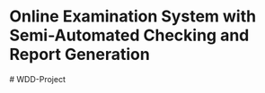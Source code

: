# Online Examination System with Semi-Automated Checking and Report Generation
#   W D D - P r o j e c t 
 
 
